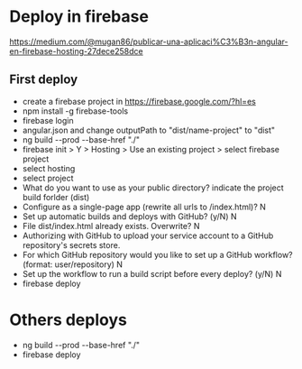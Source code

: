 # Deploy in firebase
https://medium.com/@mugan86/publicar-una-aplicaci%C3%B3n-angular-en-firebase-hosting-27dece258dce 

## First deploy
- create a firebase project in https://firebase.google.com/?hl=es
- npm install -g firebase-tools
- firebase login
- angular.json and change outputPath to "dist/name-project" to "dist"
- ng build --prod --base-href "./"
- firebase init > Y > Hosting > Use an existing project > select firebase project 
- select hosting
- select project
- What do you want to use as your public directory? indicate the project build forlder (dist)
- Configure as a single-page app (rewrite all urls to /index.html)? N
- Set up automatic builds and deploys with GitHub? (y/N) N
- File dist/index.html already exists. Overwrite? N
- Authorizing with GitHub to upload your service account to a GitHub repository's secrets store.
- For which GitHub repository would you like to set up a GitHub workflow? (format: user/repository) N
- Set up the workflow to run a build script before every deploy? (y/N) N
- firebase deploy

# Others deploys
- ng build --prod --base-href "./"
- firebase deploy
